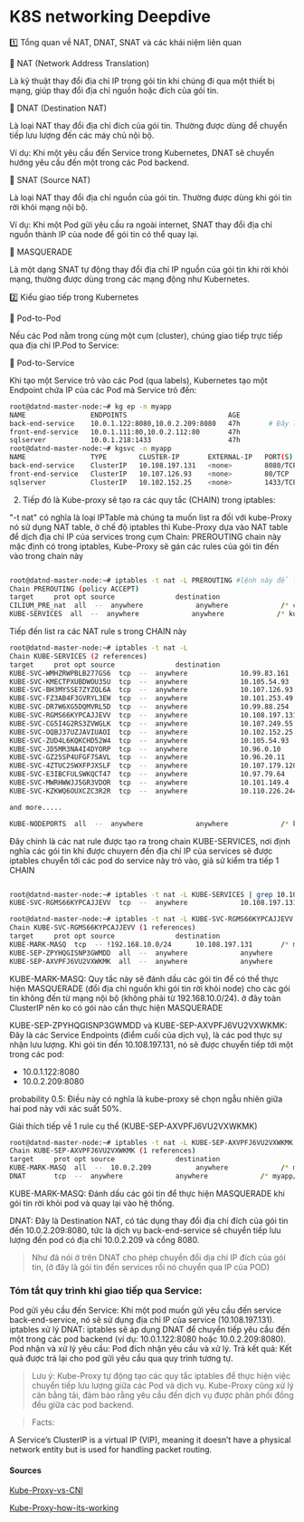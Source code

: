 # K8S networking Deepdive


1️⃣ Tổng quan về NAT, DNAT, SNAT và các khái niệm liên quan

🔹 NAT (Network Address Translation)

Là kỹ thuật thay đổi địa chỉ IP trong gói tin khi chúng đi qua một thiết bị mạng, giúp thay đổi địa chỉ nguồn hoặc đích của gói tin.

🔹 DNAT (Destination NAT)

Là loại NAT thay đổi địa chỉ đích của gói tin. Thường được dùng để chuyển tiếp lưu lượng đến các máy chủ nội bộ.

Ví dụ: Khi một yêu cầu đến Service trong Kubernetes, DNAT sẽ chuyển hướng yêu cầu đến một trong các Pod backend.

🔹 SNAT (Source NAT)

Là loại NAT thay đổi địa chỉ nguồn của gói tin. Thường được dùng khi gói tin rời khỏi mạng nội bộ.

Ví dụ: Khi một Pod gửi yêu cầu ra ngoài internet, SNAT thay đổi địa chỉ nguồn thành IP của node để gói tin có thể quay lại.

🔹 MASQUERADE

Là một dạng SNAT tự động thay đổi địa chỉ IP nguồn của gói tin khi rời khỏi mạng, thường được dùng trong các mạng động như Kubernetes.

2️⃣ Kiểu giao tiếp trong Kubernetes

🔹 Pod-to-Pod

Nếu các Pod nằm trong cùng một cụm (cluster), chúng giao tiếp trực tiếp qua địa chỉ IP.Pod to Service: 

🔹 Pod-to-Service

Khi tạo một Service trỏ vào các Pod (qua labels), Kubernetes tạo một Endpoint chứa IP của các Pod mà Service trỏ đến:

```bash
root@datnd-master-node:~# kg ep -n myapp
NAME                ENDPOINTS                         AGE
back-end-service    10.0.1.122:8080,10.0.2.209:8080   47h       # Đây là địa chỉ IP của các POD, tên của endpoints sẽ giống tên service
front-end-service   10.0.1.111:80,10.0.2.112:80       47h
sqlserver           10.0.1.218:1433                   47h
root@datnd-master-node:~# kgsvc -n myapp
NAME                TYPE        CLUSTER-IP       EXTERNAL-IP   PORT(S)    AGE
back-end-service    ClusterIP   10.108.197.131   <none>        8080/TCP   47h
front-end-service   ClusterIP   10.107.126.93    <none>        80/TCP     47h
sqlserver           ClusterIP   10.102.152.25    <none>        1433/TCP   47h

```
2. Tiếp đó là Kube-proxy sẽ tạo ra các quy tắc (CHAIN) trong iptables:

"-t nat" có nghĩa là loại IPTable mà chúng ta muốn list ra đối với kube-Proxy nó sử dụng NAT table, ở chế độ iptables thì Kube-Proxy dựa
vào NAT table để dịch địa chỉ IP của services trong cụm
Chain: PREROUTING chain này mặc định có trong iptables, Kube-Proxy sẽ gán các rules của gói tin đến vào trong chain này

```bash

root@datnd-master-node:~# iptables -t nat -L PREROUTING #lệnh này để list ra các nat rule khi có gói tin đến
Chain PREROUTING (policy ACCEPT)
target     prot opt source               destination         
CILIUM_PRE_nat  all  --  anywhere             anywhere             /* cilium-feeder: CILIUM_PRE_nat */
KUBE-SERVICES  all  --  anywhere             anywhere             /* kubernetes service portals */

```

Tiếp đến list ra các NAT rule s trong CHAIN này


```bash
root@datnd-master-node:~# iptables -t nat -L 
Chain KUBE-SERVICES (2 references)
target     prot opt source               destination         
KUBE-SVC-WMHZRWPBLB277GS6  tcp  --  anywhere             10.99.83.161         /* argocd/argocd-repo-server:metrics cluster IP */
KUBE-SVC-KMECTPXUBDWOU35U  tcp  --  anywhere             10.105.54.93         /* cert-manager/cert-manager-webhook:metrics cluster IP */
KUBE-SVC-BH3MYSSE7ZYZQL6A  tcp  --  anywhere             10.107.126.93        /* myapp/front-end-service cluster IP */
KUBE-SVC-FZ3AB4F3GVRYL3EW  tcp  --  anywhere             10.101.253.49        /* monitoring/prometheus-grafana-stack-k-alertmanager:http-web cluster IP */
KUBE-SVC-DR7W6XG5DQMVRL5D  tcp  --  anywhere             10.99.88.254         /* monitoring/prometheus-grafana-stack-k-prometheus:http-web cluster IP */
KUBE-SVC-RGMS66KYPCAJJEVV  tcp  --  anywhere             10.108.197.131       /* myapp/back-end-service cluster IP */
KUBE-SVC-CG5I4G2RS3ZVWGLK  tcp  --  anywhere             10.107.249.55        /* ingress-nginx/ingress-nginx-controller:http cluster IP */
KUBE-SVC-OQBJ37UZJAVIUAOI  tcp  --  anywhere             10.102.152.25        /* myapp/sqlserver cluster IP */
KUBE-SVC-ZUD4L6KQKCHD52W4  tcp  --  anywhere             10.105.54.93         /* cert-manager/cert-manager-webhook:https cluster IP */
KUBE-SVC-JD5MR3NA4I4DYORP  tcp  --  anywhere             10.96.0.10           /* kube-system/kube-dns:metrics cluster IP */
KUBE-SVC-GZ25SP4UFGF7SAVL  tcp  --  anywhere             10.96.20.11          /* metallb-system/metallb-webhook-service cluster IP */
KUBE-SVC-4ZTUC2SWXFPJXSLF  tcp  --  anywhere             10.107.179.120       /* monitoring/prometheus-grafana-stack-k-operator:https cluster IP */
KUBE-SVC-E3IBCFULSWKQCT47  tcp  --  anywhere             10.97.79.64          /* cert-manager/cert-manager:tcp-prometheus-servicemonitor cluster IP */
KUBE-SVC-MWRHWWJJ5GR3VDOR  tcp  --  anywhere             10.101.149.4         /* argocd/argocd-applicationset-controller:webhook cluster IP */
KUBE-SVC-KZKWQ6OUXCZC3R2R  tcp  --  anywhere             10.110.226.244       /* argocd/argocd-notifications-controller-metrics:metrics cluster IP */

and more.....

KUBE-NODEPORTS  all  --  anywhere             anywhere             /* kubernetes service nodeports; NOTE: this must be the last rule in this chain */ ADDRTYPE match dst-type LOCAL
```

Đây chính là các nat rule được tạo ra trong chain  KUBE-SERVICES, nơi định nghĩa các gói tin khi được chuyern đến địa chỉ 
IP của services sẽ được iptables chuyển tới các pod do service này trỏ vào, giả sử kiểm tra tiếp 1 CHAIN

```bash

root@datnd-master-node:~# iptables -t nat -L KUBE-SERVICES | grep 10.108.197.131
KUBE-SVC-RGMS66KYPCAJJEVV  tcp  --  anywhere             10.108.197.131       /* myapp/back-end-service cluster IP */

root@datnd-master-node:~# iptables -t nat -L KUBE-SVC-RGMS66KYPCAJJEVV
Chain KUBE-SVC-RGMS66KYPCAJJEVV (1 references)
target     prot opt source               destination         
KUBE-MARK-MASQ  tcp  -- !192.168.10.0/24      10.108.197.131       /* myapp/back-end-service cluster IP */
KUBE-SEP-ZPYHQGISNP3GWMDD  all  --  anywhere             anywhere             /* myapp/back-end-service -> 10.0.1.122:8080 */ statistic mode random probability 0.50000000000
KUBE-SEP-AXVPFJ6VU2VXWKMK  all  --  anywhere             anywhere             /* myapp/back-end-service -> 10.0.2.209:8080 */


```

KUBE-MARK-MASQ: Quy tắc này sẽ đánh dấu các gói tin để có thể thực hiện MASQUERADE (đổi địa chỉ nguồn khi gói tin rời khỏi node) cho các gói tin không đến từ mạng nội bộ (không phải từ 192.168.10.0/24). ở đây toàn ClusterIP nên ko có gói nào cần thực hiện MASQUERADE

KUBE-SEP-ZPYHQGISNP3GWMDD và KUBE-SEP-AXVPFJ6VU2VXWKMK: Đây là các Service Endpoints (điểm cuối của dịch vụ), là các pod thực sự nhận lưu lượng. Khi gói tin đến 10.108.197.131, nó sẽ được chuyển tiếp tới một trong các pod:


- 10.0.1.122:8080 
- 10.0.2.209:8080

probability 0.5: Điều này có nghĩa là kube-proxy sẽ chọn ngẫu nhiên giữa hai pod này với xác suất 50%.

Giải thích tiếp về 1 rule cụ thể (KUBE-SEP-AXVPFJ6VU2VXWKMK)

```bash
root@datnd-master-node:~# iptables -t nat -L KUBE-SEP-AXVPFJ6VU2VXWKMK
Chain KUBE-SEP-AXVPFJ6VU2VXWKMK (1 references)
target     prot opt source               destination         
KUBE-MARK-MASQ  all  --  10.0.2.209           anywhere             /* myapp/back-end-service */
DNAT       tcp  --  anywhere             anywhere             /* myapp/back-end-service */ tcp to:10.0.2.209:8080

```

KUBE-MARK-MASQ: Đánh dấu các gói tin để thực hiện MASQUERADE khi gói tin rời khỏi pod và quay lại vào hệ thống.

DNAT: Đây là Destination NAT, có tác dụng thay đổi địa chỉ đích của gói tin đến 10.0.2.209:8080, tức là dịch vụ back-end-service sẽ chuyển tiếp lưu lượng đến pod có địa chỉ 10.0.2.209 và cổng 8080.

> Như đã nói ở trên DNAT cho phép chuyển đổi dịa chỉ IP đích của gói tin, (ở đây là gói tin đến services rồi nó chuyển qua IP của POD)






### Tóm tắt quy trình khi giao tiếp qua Service:
Pod gửi yêu cầu đến Service: Khi một pod muốn gửi yêu cầu đến service back-end-service, nó sẽ sử dụng địa chỉ IP của service (10.108.197.131).
iptables xử lý DNAT: iptables sẽ áp dụng DNAT để chuyển tiếp yêu cầu đến một trong các pod backend (ví dụ: 10.0.1.122:8080 hoặc 10.0.2.209:8080).
Pod nhận và xử lý yêu cầu: Pod đích nhận yêu cầu và xử lý.
Trả kết quả: Kết quả được trả lại cho pod gửi yêu cầu qua quy trình tương tự.


> Lưu ý:
Kube-Proxy tự động tạo các quy tắc iptables để thực hiện việc chuyển tiếp lưu lượng giữa các Pod và dịch vụ.
Kube-Proxy cũng xử lý cân bằng tải, đảm bảo rằng yêu cầu đến dịch vụ được phân phối đồng đều giữa các pod backend.


> Facts:

A Service’s ClusterIP is a virtual IP (VIP), meaning it doesn’t have a physical network entity but is used for handling packet routing.

#### Sources

[Kube-Proxy-vs-CNI](https://medium.com/@rifewang/kubernetes-how-kube-proxy-and-cni-work-together-1255d273f291)


[Kube-Proxy-how-its-working](https://medium.com/@amroessameldin/kube-proxy-what-is-it-and-how-it-works-6def85d9bc8f)